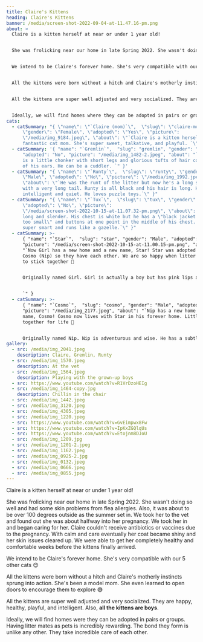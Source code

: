 ```yaml
---
title: Claire's Kittens
heading: Claire's Kittens
banner: /media/screen-shot-2022-09-04-at-11.47.16-pm.png
about: >
  Claire is a kitten herself at near or under 1 year old!


  She was frolicking near our home in late Spring 2022. She wasn't doing so well and had some skin problems from flea allergies. Also, it was about to be over 100 degrees outside as the summer set in. We took her to the vet and found out she was about halfway into her pregnancy. We took her in and began caring for her. Claire couldn't receive antibiotics or vaccines due to the pregnancy. With calm and care eventually her coat became shiny and her skin issues cleared up. We were able to get her completely healthy and comfortable weeks before the kittens finally arrived.


  We intend to be Claire's forever home. She's very compatible with our 5 other cats 😊


  All the kittens were born without a hitch and Claire's motherly instincts sprung into action. She's been a model mom. She even learned to open doors to encourage them to explore 😅


  All the kittens are super well adjusted and very socialized. They are happy, healthy, playful, and intelligent. Also, all the kittens are boys. They were born on June 27th, 2022 and live near the Cedar Park, TX area.


  Ideally, we will find homes where they can be adopted in pairs or groups. Having litter mates as pets is incredibly rewarding. The bond they form is unlike any other. They take incredible care of each other.
cats:
  - catSummary: "{ \"name\": \"`Claire (mom)`\",  \"slug\": \"claire-mom\",
      \"gender\": \"Female\", \"adopted\": \"Yes\", \"picture\":
      \"/media/img_9184.jpeg\", \"about\": \"`Claire is a kitten herself but a
      fantastic cat mom. She's super sweet, talkative, and playful. `\" }"
  - catSummary: '{ "name": "`Gremlin`",  "slug": "gremlin", "gender": "Male",
      "adopted": "No", "picture": "/media/img_1482-2.jpeg", "about": "`Gremlin
      is a little chonker with short legs and glorious tufts of hair coming out
      of his ears. He can be a cuddler. `" }'
  - catSummary: "{ \"name\": \"`Runty`\",  \"slug\": \"runty\", \"gender\":
      \"Male\", \"adopted\": \"No\", \"picture\": \"/media/img_1992.jpeg\",
      \"about\": \"`He was the runt of the litter but now he's a long sleek boy
      with a very long tail. Runty is all black and his hair is long. He's very
      intelligent and quiet. He loves puzzle toys.`\" }"
  - catSummary: "{ \"name\": \"`Tux`\",  \"slug\": \"tux\", \"gender\": \"Male\",
      \"adopted\": \"No\", \"picture\":
      \"/media/screen-shot-2022-10-15-at-11.07.32-pm.png\", \"about\": \"`Tux is
      long and slender. His chest is white but he has a \"black jacket that's
      too small\" and buttons at one point in the middle of his chest. Tux is
      super smart and runs like a gazelle.`\" }"
  - catSummary: >-
      { "name": "`Star`",  "slug": "star", "gender": "Male", "adopted": "Yes",
      "picture": "/media/screen-shot-2022-10-15-at-11.00.15-pm.png", "about":
      "`Now Girl has a new home and a new name, Star! Star was adopted with
      Cosmo (Nip) so they have each other. We are so happy when litter mates get
      to stick together 🥰


      Originally named Girl. Girl is actually a boy but has pink lips and is very gentle. We suspected if anyone in the litter was a girl it was Girl.


      `" }
  - catSummary: >-
      { "name": "`Cosmo`",  "slug": "cosmo", "gender": "Male", "adopted": "Yes",
      "picture": "/media/img_2177.jpeg", "about": "`Nip has a new home and a new
      name, Cosmo! Cosmo now lives with Star in his forever home. Little buddies
      together for life 👬


      Originally named Nip. Nip is adventurous and wise. He has a subtle bit of white hair between his eyes. He nipped the vet once but to be fair she put her finger in his mouth.`" }
gallery:
  - src: /media/img_2041.jpeg
    description: Claire, Gremlin, Runty
  - src: /media/img_1570.jpeg
    description: At the vet
  - src: /media/img_1564.jpeg
    description: Playing with the grown-up boys
  - src: https://www.youtube.com/watch?v=R1VrDzoHEIg
  - src: /media/img_1464-copy.jpg
    description: Chillin in the chair
  - src: /media/img_1442.jpeg
  - src: /media/img_3120.jpeg
  - src: /media/img_4305.jpeg
  - src: /media/img_1220.jpeg
  - src: https://www.youtube.com/watch?v=GvEimpwx8Fw
  - src: https://www.youtube.com/watch?v=IpKxZGQlqUs
  - src: https://www.youtube.com/watch?v=Etojnm8DJoU
  - src: /media/img_1209.jpg
  - src: /media/img_1201-2.jpeg
  - src: /media/img_1162.jpeg
  - src: /media/img_0925-2.jpg
  - src: /media/img_0132.jpeg
  - src: /media/img_0666.jpeg
  - src: /media/img_0855.jpeg
---
```

Claire is a kitten herself at near or under 1 year old! 

She was frolicking near our home in late Spring 2022. She wasn't doing so well and had some skin problems from flea allergies. Also, it was about to be over 100 degrees outside as the summer set in. We took her to the vet and found out she was about halfway into her pregnancy. We took her in and began caring for her. Claire couldn't receive antibiotics or vaccines due to the pregnancy. With calm and care eventually her coat became shiny and her skin issues cleared up. We were able to get her completely healthy and comfortable weeks before the kittens finally arrived. 

We intend to be Claire's forever home. She's very compatible with our 5 other cats 😊 

All the kittens were born without a hitch and Claire's motherly instincts sprung into action. She's been a model mom. She even learned to open doors to encourage them to explore 😅

All the kittens are super well adjusted and very socialized. They are happy, healthy, playful, and intelligent. Also, **all the kittens are boys**.

Ideally, we will find homes were they can be adopted in pairs or groups. Having litter mates as pets is incredibly rewarding. The bond they form is unlike any other. They take incredible care of each other.